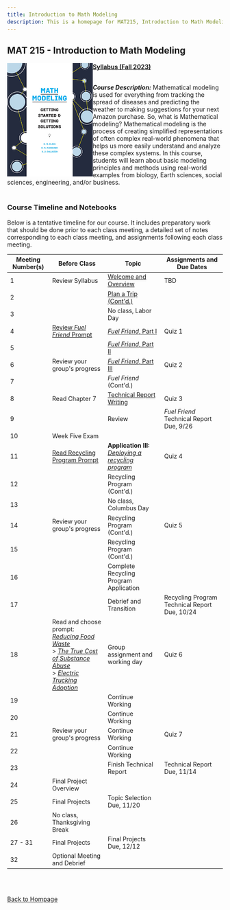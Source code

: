 ```yaml
---
title: Introduction to Math Modeling
description: This is a homepage for MAT215, Introduction to Math Modeling, with Dr. Gilbert at Southern New Hampshire University. This general education course provides students with a first exposure to the construction and analysis of mathematical models. Mathematical models and modeling are for everyone!
---
```


## MAT 215 - Introduction to Math Modeling

<img src="/SiteFiles/MathModelingHandbook_SIAM.jpg" align="left" width=200> [**Syllabus (Fall 2023)**](https://drive.google.com/file/d/1VaD79ZLvhvf-UqYlBnwD0PSDABmWGiaP/view?usp=share_link)<br/>
<br/>

***Course Description:*** Mathematical modeling is used for everything from tracking the spread of diseases 
and predicting the weather to making suggestions for your next Amazon purchase. So, what is Mathematical 
modeling? Mathematical modeling is the process of creating simplified representations of often complex 
real-world phenomena that helps us more easily understand and analyze these complex systems. In this course, 
students will learn about basic modeling principles and methods using real-world examples from biology, 
Earth sciences, social sciences, engineering, and/or business.<br/>
<br/>

### Course Timeline and Notebooks

Below is a tentative timeline for our course. It includes preparatory work that should be done prior to each 
class meeting, a detailed set of notes corresponding to each class meeting, and assignments following each 
class meeting.

| Meeting Number(s) | Before Class | Topic | Assignments and Due Dates |
|---------------|-------------|--------------|--------------|
| 1 | Review Syllabus | [Welcome and Overview](https://colab.research.google.com/drive/1QVz7Wk4KFJHvFIe1a2r0jpfpXkzOUZyp?usp=sharing) | TBD |
| 2 |  | [Plan a Trip (Cont'd.)](https://colab.research.google.com/drive/1AcXeVGKZ9bdlyCS0nZUb84UpzwyPWmDb?usp=sharing) |  |
| 3 |  |  No class, Labor Day |  |
| 4 | [Review *Fuel Friend* Prompt](https://colab.research.google.com/drive/1EZ5hG3mKVeb6JCbbBBn6B2YkDzN0TX9Q?usp=sharing) | [*Fuel Friend*, Part I](https://colab.research.google.com/drive/1aAVq4eMEiGOSnn2aX1cgIX3nocvn1hjU?usp=sharing) | Quiz 1 |
| 5 |  | [*Fuel Friend*, Part II](https://colab.research.google.com/drive/1dOQXGV7eIyB-gluMkG4eOr1b-zRJpF6z?usp=sharing) |  |
| 6 | Review your group's progress | [*Fuel Friend*, Part III](https://colab.research.google.com/drive/14w1RLgR9sdI8TShryqQc3o4qA5M_ClAg?usp=sharing) | Quiz 2 |
| 7 |  | *Fuel Friend* (Cont'd.) |  |
| 8 | Read Chapter 7 | [Technical Report Writing](https://colab.research.google.com/drive/1ej9O5J6amH7BTgh4b580QWdea_iVfQhb?usp=sharing) | Quiz 3 |
| 9 |  | Review | *Fuel Friend* Technical Report Due, 9/26 |
| 10 | Week Five Exam |  |
| 11 | [Read Recycling Program Prompt](https://m3challenge.siam.org/sites/default/files/uploads/m3challenge_problem_13_1.pdf) | **Application III:** [*Deploying a recycling program*](https://m3challenge.siam.org/sites/default/files/uploads/m3challenge_problem_13_1.pdf) | Quiz 4 |
| 12 |  | Recycling Program (Cont'd.) |  | 
| 13 |  | No class, Columbus Day |  |
| 14 | Review your group's progress | Recycling Program (Cont'd.) | Quiz 5 |
| 15 |  | Recycling Program (Cont'd.) |  |
| 16 |  | Complete Recycling Program Application |  |
| 17 |  |  Debrief and Transition | Recycling Program Technical Report Due, 10/24 |
| 18 | Read and choose prompt: <br/> [*Reducing Food Waste*](https://m3challenge.siam.org/archives/2018/problem) <br/> > [*The True Cost of Substance Abuse*](https://m3challenge.siam.org/archives/2019/problem) <br/> > [*Electric Trucking Adoption*](https://m3challenge.siam.org/archives/2020/problem) | Group assignment and working day | Quiz 6 | 
| 19 |  | Continue Working |  |
| 20 |  | Continue Working |  |
| 21 | Review your group's progress | Continue Working | Quiz 7 |
| 22 |  | Continue Working |  |
| 23 |  | Finish Technical Report | Technical Report Due, 11/14 | 
| 24 | Final Project Overview |  |
| 25 | Final Projects | Topic Selection Due, 11/20 |
| 26 | No class, Thanksgiving Break |  |
| 27 - 31 | Final Projects | Final Projects Due, 12/12 |
| 32 | Optional Meeting and Debrief |  |

<br/>
<br/>

[Back to Hompage](https://agmath.github.io/)
